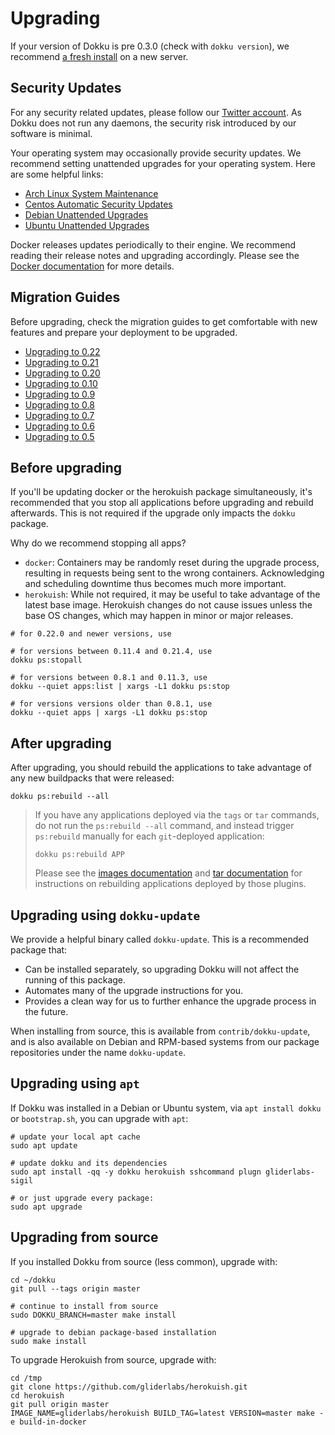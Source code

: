 # Upgrading

If your version of Dokku is pre 0.3.0 (check with `dokku version`), we recommend [a fresh install](/docs/getting-started/installation.md) on a new server.

## Security Updates

For any security related updates, please follow our [Twitter account](https://twitter.com/dokku). As Dokku does not run any daemons, the security risk introduced by our software is minimal.

Your operating system may occasionally provide security updates. We recommend setting unattended upgrades for your operating system. Here are some helpful links:

- [Arch Linux System Maintenance](https://wiki.archlinux.org/index.php/System_maintenance)
- [Centos Automatic Security Updates](https://serversforhackers.com/c/automatic-security-updates-centos)
- [Debian Unattended Upgrades](https://wiki.debian.org/UnattendedUpgrades)
- [Ubuntu Unattended Upgrades](https://help.ubuntu.com/community/AutomaticSecurityUpdates)

Docker releases updates periodically to their engine. We recommend reading their release notes and upgrading accordingly. Please see the [Docker documentation](https://docs.docker.com/) for more details.

## Migration Guides

Before upgrading, check the migration guides to get comfortable with new features and prepare your deployment to be upgraded.

- [Upgrading to 0.22](/docs/appendices/0.22.0-migration-guide.md)
- [Upgrading to 0.21](/docs/appendices/0.21.0-migration-guide.md)
- [Upgrading to 0.20](/docs/appendices/0.20.0-migration-guide.md)
- [Upgrading to 0.10](/docs/appendices/0.10.0-migration-guide.md)
- [Upgrading to 0.9](/docs/appendices/0.9.0-migration-guide.md)
- [Upgrading to 0.8](/docs/appendices/0.8.0-migration-guide.md)
- [Upgrading to 0.7](/docs/appendices/0.7.0-migration-guide.md)
- [Upgrading to 0.6](/docs/appendices/0.6.0-migration-guide.md)
- [Upgrading to 0.5](/docs/appendices/0.5.0-migration-guide.md)

## Before upgrading

If you'll be updating docker or the herokuish package simultaneously, it's recommended
that you stop all applications before upgrading and rebuild afterwards. This is not
required if the upgrade only impacts the `dokku` package.

Why do we recommend stopping all apps?

- `docker`: Containers may be randomly reset during the upgrade process, resulting in
  requests being sent to the wrong containers. Acknowledging and scheduling downtime
  thus becomes much more important.
- `herokuish`: While not required, it may be useful to take advantage of the latest
  base image. Herokuish changes do not cause issues unless the base OS changes, which
  may happen in minor or major releases.

```shell
# for 0.22.0 and newer versions, use

# for versions between 0.11.4 and 0.21.4, use
dokku ps:stopall

# for versions between 0.8.1 and 0.11.3, use
dokku --quiet apps:list | xargs -L1 dokku ps:stop

# for versions versions older than 0.8.1, use
dokku --quiet apps | xargs -L1 dokku ps:stop
```

## After upgrading

After upgrading, you should rebuild the applications to take advantage of any
new buildpacks that were released:

```shell
dokku ps:rebuild --all
```

> If you have any applications deployed via the `tags` or `tar` commands, do not run the `ps:rebuild --all` command,
> and instead trigger `ps:rebuild` manually for each `git`-deployed application:
>
> ```
> dokku ps:rebuild APP
> ```
>
> Please see the [images documentation](/docs/deployment/methods/images.md) and [tar documentation](/docs/deployment/methods/tar.md)
> for instructions on rebuilding applications deployed by those plugins.

## Upgrading using `dokku-update`

We provide a helpful binary called `dokku-update`. This is a recommended package that:

- Can be installed separately, so upgrading Dokku will not affect the running of this package.
- Automates many of the upgrade instructions for you.
- Provides a clean way for us to further enhance the upgrade process in the future.

When installing from source, this is available from `contrib/dokku-update`, and is also available on Debian and RPM-based systems from our package repositories under the name `dokku-update`.

## Upgrading using `apt`

If Dokku was installed in a Debian or Ubuntu system, via `apt install dokku` or `bootstrap.sh`, you can upgrade with `apt`:

```shell
# update your local apt cache
sudo apt update

# update dokku and its dependencies
sudo apt install -qq -y dokku herokuish sshcommand plugn gliderlabs-sigil

# or just upgrade every package:
sudo apt upgrade
```

## Upgrading from source

If you installed Dokku from source (less common), upgrade with:

```shell
cd ~/dokku
git pull --tags origin master

# continue to install from source
sudo DOKKU_BRANCH=master make install

# upgrade to debian package-based installation
sudo make install
```

To upgrade Herokuish from source, upgrade with:

```shell
cd /tmp
git clone https://github.com/gliderlabs/herokuish.git
cd herokuish
git pull origin master
IMAGE_NAME=gliderlabs/herokuish BUILD_TAG=latest VERSION=master make -e build-in-docker
```
